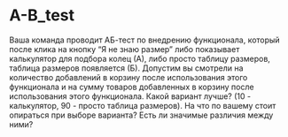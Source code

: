 # A-B_test
Ваша команда проводит AБ-тест по внедрению функционала, который после клика на кнопку “Я не знаю размер” либо показывает калькулятор для подбора колец (А), либо просто таблицу размеров, таблица размеров появляется (Б). Допустим вы смотрели на количество добавлений в корзину после использования этого функционала и на сумму товаров добавленных в корзину после использования этого функционала. Какой вариант лучше? (10 - калькулятор, 90 - просто таблица размеров). На что по вашему стоит опираться при выборе варианта? Есть ли значимые различия между ними?
